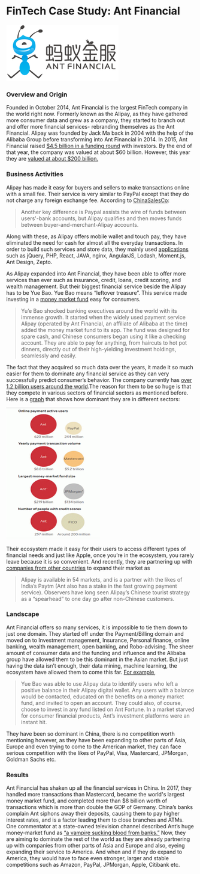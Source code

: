 #                                                                 FinTech Case Study: Ant Financial


![](Ant_Financial_logo.png)

### Overview and Origin
Founded in October 2014, Ant Financial is the largest FinTech company in the world right now. Formerly known as the Alipay, as they have gathered more consumer data and grew as a company, they started to branch out and offer more financial services- rebranding themselves as the Ant Financial. Alipay was founded by Jack Ma back in 2004 with the help of the Alibaba Group before transforming into Ant Financial in 2014. In 2015, Ant Financial raised [$4.5 billion in a funding round](https://blogs.wsj.com/briefly/2016/04/26/5-things-to-know-about-chinas-ant-financial/) with investors. By the end of that year, the company was valued at about $60 billion. However, this year they are [valued at about $200 billion.](https://www.reuters.com/article/us-ant-financial-valuation-exclusive/exclusive-chinas-ant-aims-for-200-billion-price-tag-in-private-share-sales-sources-idUSKBN1ZG1C6)


### Business Activities
Alipay has made it easy for buyers and sellers to make transactions online with a small fee. Their service is very similar to PayPal except that they do not charge any foreign exchange fee. According to [ChinaSalesCo](https://www.chinasalesco.com/services/exporter-tips/110-how-does-alipay-compare-with-paypal):
>Another key difference is Paypal assists the wire of funds between users'-bank accounts, but Alipay qualifies and then moves funds between buyer-and-merchant-Alipay accounts.

Along with these, as Alipay offers mobile wallet and touch pay, they have eliminated the need for cash for almost all the everyday transactions. In order to build such services and store data, they mainly used [applications](https://stackshare.io/alipay/alipay) such as jQuery, PHP, React, JAVA, nginx, AngularJS, Lodash, Moment.js, Ant Design, Zepto.

As Alipay expanded into Ant Financial, they have been able to offer more services than ever such as insurance, credit, loans, credit scoring, and wealth management. But their biggest financial service beside the Alipay has to be Yue Bao. Yue Bao means “leftover treasure”. This service made investing in a [money market fund](https://qz.com/1791778/ant-financials-yue-bao-is-no-longer-the-worlds-biggest-money-market-fund/) easy for consumers. 
>Yu’e Bao shocked banking executives around the world with its immense growth. It started when the widely used payment service Alipay (operated by Ant Financial, an affiliate of Alibaba at the time) added the money market fund to its app. The fund was designed for spare cash, and Chinese consumers began using it like a checking account. They are able to pay for anything, from haircuts to hot pot dinners, directly out of their high-yielding investment holdings, seamlessly and easily. 

The fact that they acquired so much data over the years, it made it so much easier for them to dominate any financial service as they can very successfully predict consumer’s behavior. The company currently has [over 1.2 billion users around the world](https://www.cnbc.com/2019/11/19/ant-financial-no-ipo-timetable-but-plans-to-acquire-more-users-outside-china.html).The reason for them to be so huge is that they compete in various sectors of financial sectors as mentioned before. Here is a [graph](https://textile-future.com/archives/13257) that shows how dominant they are in different sectors:

<img src="screenshot.png" width="250" height="350" alt="">

Their ecosystem made it easy for their users to access different types of financial needs and just like Apple, once you’re in the ecosystem, you rarely leave because it is so convenient. And recently, they are partnering up with [companies from other countries](https://qz.com/1570052/ant-financials-alipay-is-expanding-rapidly-outside-of-china/) to expand their market as 
>Alipay is available in 54 markets, and is a partner with the likes of India’s Paytm (Ant also has
a stake in the fast growing payment service). Observers have long seen Alipay’s Chinese tourist strategy as a “spearhead” to one day go after non-Chinese customers.


### Landscape
Ant Financial offers so many services, it is impossible to tie them down to just one domain. They started off under the Payment/Billing domain and moved on to Investment management, Insurance, Personal finance, online banking, wealth management, open banking, and Robo-advising. The sheer amount of consumer data and the funding and influence and the Alibaba group have allowed them to be this dominant in the Asian market. But just having the data isn’t enough, their data mining, machine learning, the ecosystem have allowed them to come this far. [For example](https://www.applicoinc.com/blog/ant-financial-services-platform-largest-fintech-in-world/), 
> Yue Bao was able to use Alipay data to identify users who left a positive balance in their Alipay digital wallet. Any users with a balance would be contacted, educated on the benefits on a money market fund, and invited to open an account. They could also, of course, choose to invest in any fund listed on Ant Fortune. In a market starved for consumer financial products, Ant’s investment platforms were an instant hit.

They have been so dominant in China, there is no competition worth mentioning however, as they have been expanding to other parts of Asia, Europe and even trying to come to the American market, they can face serious competition with the likes of PayPal, Visa, Mastercard, JPMorgan, Goldman Sachs etc. 

### Results
Ant Financial has shaken up all the financial services in China. In 2017, they handled more transactions than Mastercard, became the world's largest money market fund, and completed more than $8 billion worth of transactions which is more than double the GDP of Germany. China’s banks complain Ant siphons away their deposits, causing them to pay higher interest rates, and is a factor leading them to close branches and ATMs. One commentator at a state-owned television channel described Ant’s huge money-market fund as [“a vampire sucking blood from banks.”](https://www.wsj.com/articles/jack-mas-giant-financial-startup-is-shaking-the-chinese-banking-system-1532885367) Now, they are aiming to dominate the rest of the world as they are already partnering up with companies from other parts of Asia and Europe and also, eyeing expanding their service to America. And when and if they do expand to America, they would have to face even stronger, larger and stable competitions such as Amazon, PayPal, JPMorgan, Apple, Citibank etc. 



